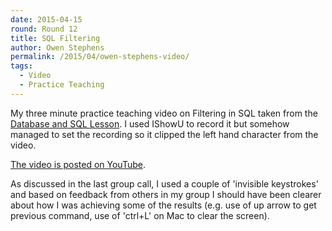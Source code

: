 ```yaml
---
date: 2015-04-15
round: Round 12
title: SQL Filtering
author: Owen Stephens
permalink: /2015/04/owen-stephens-video/
tags:
  - Video
  - Practice Teaching
---
```


My three minute practice teaching video on Filtering in SQL taken from the [Database and SQL Lesson](http://swcarpentry.github.io/sql-novice-survey/03-filter.html). I used IShowU to record it but somehow managed to set the recording so it clipped the left hand character from the video.

[The video is posted on YouTube](https://youtu.be/p0rPP3V6xbk).

As discussed in the last group call, I used a couple of 'invisible keystrokes' and based on feedback from others in my group I should have been clearer about how I was achieving some of the results (e.g. use of up arrow to get previous command, use of 'ctrl+L' on Mac to clear the screen).